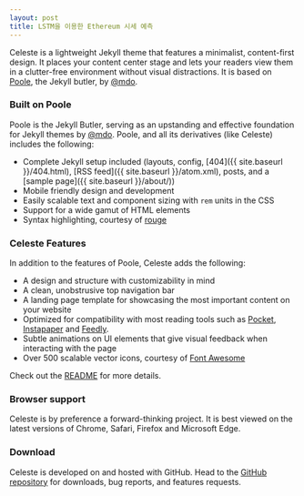```yaml
---
layout: post
title: LSTM을 이용한 Ethereum 시세 예측
---
```


Celeste is a lightweight Jekyll theme that features a minimalist, content-first design. It places your content center stage and lets your readers view them in a clutter-free environment without visual distractions. It is based on [Poole](https://github.com/poole/poole), the Jekyll butler, by [@mdo](https://github.com/mdo).

### Built on Poole

Poole is the Jekyll Butler, serving as an upstanding and effective foundation for Jekyll themes by [@mdo](https://github.com/mdo). Poole, and all its derivatives (like Celeste) includes the following:

* Complete Jekyll setup included (layouts, config, [404]({{ site.baseurl }}/404.html), [RSS feed]({{ site.baseurl }}/atom.xml), posts, and a [sample page]({{ site.baseurl }}/about/))
* Mobile friendly design and development
* Easily scalable text and component sizing with `rem` units in the CSS
* Support for a wide gamut of HTML elements
* Syntax highlighting, courtesy of [rouge](https://github.com/jneen/rouge)

### Celeste Features

In addition to the features of Poole, Celeste adds the following:

* A design and structure with customizability in mind
* A clean, unobstrusive top navigation bar
* A landing page template for showcasing the most important content on your website
* Optimized for compatibility with most reading tools such as [Pocket](https://getpocket.com), [Instapaper](https://www.instapaper.com) and [Feedly](https://feedly.com/).
* Subtle animations on UI elements that give visual feedback when interacting with the page
* Over 500 scalable vector icons, courtesy of [Font Awesome](https://fontawesome.com/v4.7.0/)

<!-- Additional features to follow -->
<!-- * A blog archives page, to allow easy access to old blog entries -->
<!-- * Multiple color schemes, accessible via the `@import` directive -->

Check out the [README](https://github.com/nicoelayda/celeste#readme) for more details.

### Browser support

Celeste is by preference a forward-thinking project. It is best viewed on the latest versions of Chrome, Safari, Firefox and Microsoft Edge.

### Download

Celeste is developed on and hosted with GitHub. Head to the [GitHub repository](https://github.com/nicoelayda/celeste) for downloads, bug reports, and features requests.
